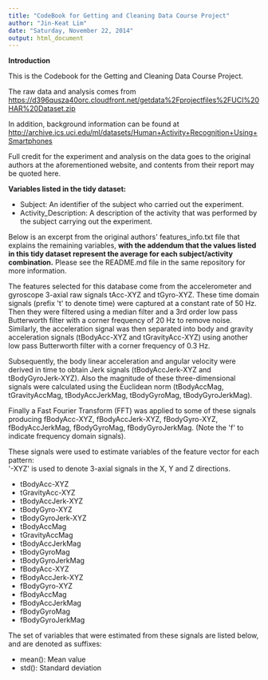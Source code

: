 ```yaml
---
title: "CodeBook for Getting and Cleaning Data Course Project"
author: "Jin-Keat Lim"
date: "Saturday, November 22, 2014"
output: html_document
---
```


**Introduction**

This is the Codebook for the Getting and Cleaning Data Course Project. 

The raw data and analysis comes from https://d396qusza40orc.cloudfront.net/getdata%2Fprojectfiles%2FUCI%20HAR%20Dataset.zip

In addition, background information can be found at http://archive.ics.uci.edu/ml/datasets/Human+Activity+Recognition+Using+Smartphones

Full credit for the experiment and analysis on the data goes to the original authors at the aforementioned website, and contents from their report may be quoted here. 


**Variables listed in the tidy dataset:**

- Subject: An identifier of the subject who carried out the experiment. 
- Activity_Description: A description of the activity that was performed by the subject carrying out the experiment. 

Below is an excerpt from the original authors' features_info.txt file that explains the remaining variables, **with the addendum that the values listed in this tidy dataset represent the average for each subject/activity combination.** Please see the README.md file in the same repository for more information. 

The features selected for this database come from the accelerometer and gyroscope 3-axial raw signals tAcc-XYZ and tGyro-XYZ. These time domain signals (prefix 't' to denote time) were captured at a constant rate of 50 Hz. Then they were filtered using a median filter and a 3rd order low pass Butterworth filter with a corner frequency of 20 Hz to remove noise. Similarly, the acceleration signal was then separated into body and gravity acceleration signals (tBodyAcc-XYZ and tGravityAcc-XYZ) using another low pass Butterworth filter with a corner frequency of 0.3 Hz. 

Subsequently, the body linear acceleration and angular velocity were derived in time to obtain Jerk signals (tBodyAccJerk-XYZ and tBodyGyroJerk-XYZ). Also the magnitude of these three-dimensional signals were calculated using the Euclidean norm (tBodyAccMag, tGravityAccMag, tBodyAccJerkMag, tBodyGyroMag, tBodyGyroJerkMag). 

Finally a Fast Fourier Transform (FFT) was applied to some of these signals producing fBodyAcc-XYZ, fBodyAccJerk-XYZ, fBodyGyro-XYZ, fBodyAccJerkMag, fBodyGyroMag, fBodyGyroJerkMag. (Note the 'f' to indicate frequency domain signals). 

These signals were used to estimate variables of the feature vector for each pattern:  
'-XYZ' is used to denote 3-axial signals in the X, Y and Z directions.

- tBodyAcc-XYZ
- tGravityAcc-XYZ
- tBodyAccJerk-XYZ
- tBodyGyro-XYZ
- tBodyGyroJerk-XYZ
- tBodyAccMag
- tGravityAccMag
- tBodyAccJerkMag
- tBodyGyroMag
- tBodyGyroJerkMag
- fBodyAcc-XYZ
- fBodyAccJerk-XYZ
- fBodyGyro-XYZ
- fBodyAccMag
- fBodyAccJerkMag
- fBodyGyroMag
- fBodyGyroJerkMag

The set of variables that were estimated from these signals are listed below, and are denoted as suffixes:

- mean(): Mean value
- std(): Standard deviation


